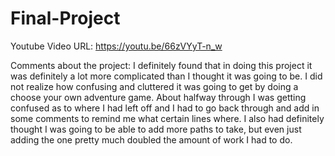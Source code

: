 # Final-Project

Youtube Video URL: https://youtu.be/66zVYyT-n_w

Comments about the project:
I definitely found that in doing this project it was definitely a lot more complicated than I thought it was going to be. I did not realize how confusing and cluttered it was going to get by doing a choose your own adventure game. About halfway through I was getting confused as to where I had left off and I had to go back through and add in some comments to remind me what certain lines where. I also had definitely thought I was going to be able to add more paths to take, but even just adding the one pretty much doubled the amount of work I had to do. 
